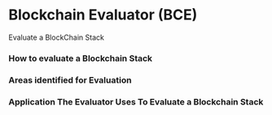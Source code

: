 # Blockchain Evaluator (BCE) 
Evaluate a BlockChain Stack

### How to evaluate a Blockchain Stack

### Areas identified for Evaluation 

### Application The Evaluator Uses To Evaluate a Blockchain Stack
